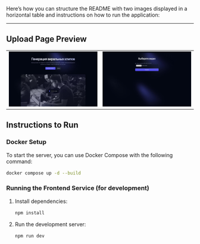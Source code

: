 Here’s how you can structure the README with two images displayed in a horizontal table and instructions on how to run the application:

---

## Upload Page Preview

<table>
  <tr>
    <td><img src="public/images/start_page.jpg" alt="start_page.jpg_preview" width="400"/></td>
    <td><img src="public/images/upload_page.jpg" alt="upload_page_preview" width="400"/></td>
  </tr>
</table>

## Instructions to Run

### Docker Setup
To start the server, you can use Docker Compose with the following command:

```bash
docker compose up -d --build
```

### Running the Frontend Service (for development)
1. Install dependencies:
   ```bash
   npm install
   ```
2. Run the development server:
   ```bash
   npm run dev
   ```
